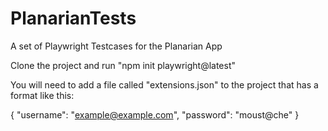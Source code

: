 # PlanarianTests
A set of Playwright Testcases for the Planarian App

Clone the project and run "npm init playwright@latest"

You will need to add a file called "extensions.json" to the project that has a format like this:

{
  "username": "example@example.com",
  "password": "moust@che"
}

